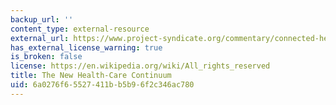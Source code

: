 ```yaml
---
backup_url: ''
content_type: external-resource
external_url: https://www.project-syndicate.org/commentary/connected-health-care-sharing-medical-data-by-frans-v--houten-2015-01
has_external_license_warning: true
is_broken: false
license: https://en.wikipedia.org/wiki/All_rights_reserved
title: The New Health-Care Continuum
uid: 6a0276f6-5527-411b-b5b9-6f2c346ac780
---
```

